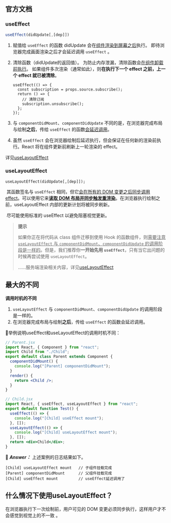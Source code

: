 ## 官方文档

### useEffect

```js
useEffect(didUpdate[,[dep]])
```

1.  赋值给 `useEffect` 的函数 didUpdate 会在<u>组件渲染到屏幕之后</u>执行。 即待浏览器完成画面渲染之后才会延迟调用 `useEffect` 。

2. 清除函数（didUpdate的返回值）。 为防止内存泄漏，清除函数会<u>在组件卸载前执行</u>。  如果组件多次渲染（通常如此），则**在执行下一个 effect 之前，上一个 effect 就已被清除**。 

   ```
   useEffect(() => {
     const subscription = props.source.subscribe();
     return () => {
       // 清除订阅
       subscription.unsubscribe();
     };
   });
   ```

3.  与 `componentDidMount`、`componentDidUpdate` 不同的是，在浏览器完成布局与绘制**之后**，传给 `useEffect` 的函数<u>会延迟调用</u>。 

4. 虽然 `useEffect` 会在浏览器绘制后延迟执行，但会保证在任何新的渲染前执行。React 将在组件更新前刷新上一轮渲染的 effect。

详见[useLayoutEffect](https://react.docschina.org/docs/hooks-reference.html#useeffect)

### useLayoutEffect 

```
useLayoutEffect(didUpdate[,[dep]]);
```

​		其函数签名与 `useEffect` 相同，但它<u>会在所有的 DOM 变更之后同步调用 effect</u>。可以使用它来<u>**读取 DOM 布局并同步触发重渲染**</u>。在浏览器执行绘制之前，useLayoutEffect 内部的更新计划将被同步刷新。

​		尽可能使用标准的 useEffect 以避免阻塞视觉更新。

> **提示**
>
> 如果你正在将代码从 class 组件迁移到使用 Hook 的函数组件，则<u>需要注意 `useLayoutEffect` 与 `componentDidMount`、`componentDidUpdate` 的调用阶段是一样的</u>。但是，我们推荐你**一开始先用 `useEffect`**，只有当它出问题的时候再尝试使用 `useLayoutEffect`。
>
> ......服务端渲染相关内容，详见[useLayoutEffect](https://react.docschina.org/docs/hooks-reference.html#uselayouteffect)

## 最大的不同

**调用时机的不同**

1.  `useLayoutEffect` 与 `componentDidMount`、`componentDidUpdate` 的调用阶段是一样的。
2.  在浏览器完成布局与绘制**之后**，传给 `useEffect` 的函数会延迟调用。 

🌰举例说明useEffect和useLayoutEffect的调用时机不同：

```jsx
// Parent.jsx
import React, { Component } from "react";
import Child from "./Child";
export default class Parent extends Component {
  componentDidMount() {
    console.log("[Parent] componentDidMount");
  }
  render() {
    return <Child />;
  }
}

// Child.jsx
import React, { useEffect, useLayoutEffect } from "react";
export default function Test() {
  useEffect(() => {
    console.log("[Child] useEffect mount");
  }, []);
  useLayoutEffect(() => {
    console.log("[Child] useLayoutEffect mount");
  }, []);
  return <div>Child</div>;
}
```

🙋 ***Answer：*** 上述案例的日志结果如下。

```
[Child] useLayoutEffect mount   // 子组件挂载完成
[Parent] componentDidMount		// 父组件挂载完成
[Child] useEffect mount			// useEffect延迟调用了
```

## 什么情况下使用useLayoutEffect？

 在浏览器执行下一次绘制前，用户可见的 DOM 变更必须同步执行，这样用户才不会感觉到视觉上的不一致 。